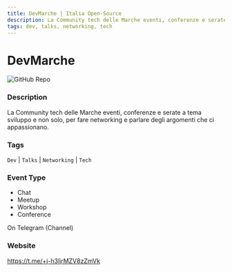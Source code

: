 ```yaml
---
title: DevMarche | Italia Open-Source
description: La Community tech delle Marche eventi, conferenze e serate a tema sviluppo e non solo, per fare networking e parlare degli argomenti che ci appassionano.
tags: dev, talks, networking, tech
---
```

        

# DevMarche

![GitHub Repo](https://img.shields.io/static/v1?label=category&message=communities&color=green)

### Description

La Community tech delle Marche eventi, conferenze e serate a tema sviluppo e non solo, per fare networking e parlare degli argomenti che ci appassionano.

### Tags

`Dev` | `Talks` | `Networking` | `Tech`

### Event Type

- Chat
- Meetup
- Workshop
- Conference

On Telegram (Channel)

### Website

https://t.me/+j-h3ljrMZV8zZmVk